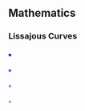 ## Mathematics

### Lissajous Curves

![](lissajous-curve-13.svg)

![](lissajous-curve-14.svg)

![](lissajous-curve-34.svg)

![](lissajous-curve-45.svg)
